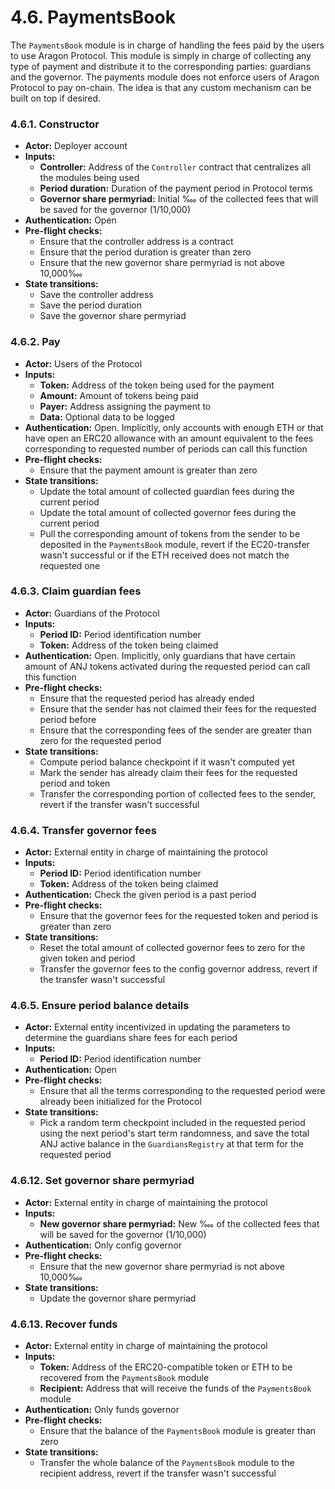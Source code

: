 # 4.6. PaymentsBook

The `PaymentsBook` module is in charge of handling the fees paid by the users to use Aragon Protocol.
This module is simply in charge of collecting any type of payment and distribute it to the corresponding parties: guardians and the governor.
The payments module does not enforce users of Aragon Protocol to pay on-chain. The idea is that any custom mechanism can be built on top if desired.

### 4.6.1. Constructor

- **Actor:** Deployer account
- **Inputs:**
    - **Controller:** Address of the `Controller` contract that centralizes all the modules being used
    - **Period duration:** Duration of the payment period in Protocol terms
    - **Governor share permyriad:** Initial ‱ of the collected fees that will be saved for the governor (1/10,000)
- **Authentication:** Open
- **Pre-flight checks:**
    - Ensure that the controller address is a contract
    - Ensure that the period duration is greater than zero
    - Ensure that the new governor share permyriad is not above 10,000‱
- **State transitions:**
    - Save the controller address
    - Save the period duration
    - Save the governor share permyriad

### 4.6.2. Pay

- **Actor:** Users of the Protocol
- **Inputs:**
    - **Token:** Address of the token being used for the payment
    - **Amount:** Amount of tokens being paid
    - **Payer:** Address assigning the payment to
    - **Data:** Optional data to be logged
- **Authentication:** Open. Implicitly, only accounts with enough ETH or that have open an ERC20 allowance with an amount equivalent to the fees corresponding to requested number of periods can call this function
- **Pre-flight checks:**
    - Ensure that the payment amount is greater than zero
- **State transitions:**
    - Update the total amount of collected guardian fees during the current period
    - Update the total amount of collected governor fees during the current period
    - Pull the corresponding amount of tokens from the sender to be deposited in the `PaymentsBook` module, revert if the EC20-transfer wasn't successful or if the ETH received does not match the requested one

### 4.6.3. Claim guardian fees

- **Actor:** Guardians of the Protocol
- **Inputs:**
    - **Period ID:** Period identification number
    - **Token:** Address of the token being claimed
- **Authentication:** Open. Implicitly, only guardians that have certain amount of ANJ tokens activated during the requested period can call this function
- **Pre-flight checks:**
    - Ensure that the requested period has already ended
    - Ensure that the sender has not claimed their fees for the requested period before
    - Ensure that the corresponding fees of the sender are greater than zero for the requested period
- **State transitions:**
    - Compute period balance checkpoint if it wasn't computed yet
    - Mark the sender has already claim their fees for the requested period and token
    - Transfer the corresponding portion of collected fees to the sender, revert if the transfer wasn't successful

### 4.6.4. Transfer governor fees

- **Actor:** External entity in charge of maintaining the protocol
- **Inputs:**
    - **Period ID:** Period identification number
    - **Token:** Address of the token being claimed
- **Authentication:** Check the given period is a past period
- **Pre-flight checks:**
    - Ensure that the governor fees for the requested token and period is greater than zero
- **State transitions:**
    - Reset the total amount of collected governor fees to zero for the given token and period
    - Transfer the governor fees to the config governor address, revert if the transfer wasn't successful

### 4.6.5. Ensure period balance details

- **Actor:** External entity incentivized in updating the parameters to determine the guardians share fees for each period
- **Inputs:**
    - **Period ID:** Period identification number
- **Authentication:** Open
- **Pre-flight checks:**
    - Ensure that all the terms corresponding to the requested period were already been initialized for the Protocol
- **State transitions:**
    - Pick a random term checkpoint included in the requested period using the next period's start term randomness, and save the total ANJ active balance in the `GuardiansRegistry` at that term for the requested period

### 4.6.12. Set governor share permyriad

- **Actor:** External entity in charge of maintaining the protocol
- **Inputs:**
    - **New governor share permyriad:** New ‱ of the collected fees that will be saved for the governor (1/10,000)
- **Authentication:** Only config governor
- **Pre-flight checks:**
    - Ensure that the new governor share permyriad is not above 10,000‱
- **State transitions:**
    - Update the governor share permyriad

### 4.6.13. Recover funds

- **Actor:** External entity in charge of maintaining the protocol
- **Inputs:**
    - **Token:** Address of the ERC20-compatible token or ETH to be recovered from the `PaymentsBook` module
    - **Recipient:** Address that will receive the funds of the `PaymentsBook` module
- **Authentication:** Only funds governor
- **Pre-flight checks:**
    - Ensure that the balance of the `PaymentsBook` module is greater than zero
- **State transitions:**
    - Transfer the whole balance of the `PaymentsBook` module to the recipient address, revert if the transfer wasn't successful

